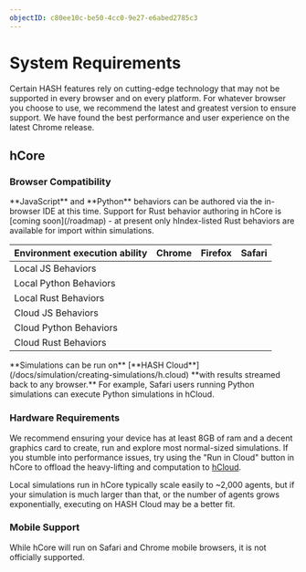 ```yaml
---
objectID: c80ee10c-be50-4cc0-9e27-e6abed2785c3
---
```


# System Requirements

Certain HASH features rely on cutting-edge technology that may not be supported in every browser and on every platform. For whatever browser you choose to use, we recommend the latest and greatest version to ensure support. We have found the best performance and user experience on the latest Chrome release.

## hCore

### Browser Compatibility

<Hint style="info">
**JavaScript** and **Python** behaviors can be authored via the in-browser IDE at this time. Support for Rust behavior authoring in hCore is [coming soon](/roadmap) - at present only hIndex-listed Rust behaviors are available for import within simulations.
</Hint>

| Environment execution ability | Chrome | Firefox | Safari |
| :--- | :--- | :--- | :--- |
| Local JS Behaviors | <Check /> | <Check /> | <Check /> |
| Local Python Behaviors | <Check /> | <Check /> | <Cross /> |
| Local Rust Behaviors | <Check /> | <Check /> | <Check /> |
| Cloud JS Behaviors | <Check /> | <Check /> | <Check /> |
| Cloud Python Behaviors | <Check /> | <Check /> | <Check /> |
| Cloud Rust Behaviors | <Check /> | <Check /> | <Check /> |

<Hint style="success">
**Simulations can be run on** [**HASH Cloud**](/docs/simulation/creating-simulations/h.cloud) **with results streamed back to any browser.** For example, Safari users running Python simulations can execute Python simulations in hCloud.
</Hint>

### Hardware Requirements

We recommend ensuring your device has at least 8GB of ram and a decent graphics card to create, run and explore most normal-sized simulations. If you stumble into performance issues, try using the "Run in Cloud" button in hCore to offload the heavy-lifting and computation to [hCloud](/docs/simulation/creating-simulations/h.cloud).

Local simulations run in hCore typically scale easily to ~2,000 agents, but if your simulation is much larger than that, or the number of agents grows exponentially, executing on HASH Cloud may be a better fit.

### Mobile Support

While hCore will run on Safari and Chrome mobile browsers, it is not officially supported.

